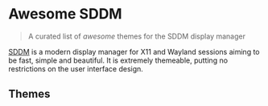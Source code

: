# Awesome SDDM

> A curated list of _awesome_ themes for the SDDM display manager

[SDDM](https://github.com/sddm/sddm) is a modern display manager for X11 and Wayland sessions aiming to be fast, simple and beautiful. It is extremely themeable, putting no restrictions on the user interface design.

## Themes
